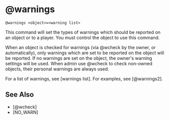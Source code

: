 # @warnings
`@warnings <object>=<warning list>`

This command will set the types of warnings which should be reported on an object or to a player. You must control the object to use this command.

When an object is checked for warnings (via @wcheck by the owner, or automatically), only warnings which are set to be reported on the object will be reported. If no warnings are set on the object, the owner's warning settings will be used. When admin use @wcheck to check non-owned objects, their personal warnings are always used.

For a list of warnings, see [warnings list].
For examples, see [@warnings2].


## See Also
- [@wcheck]
- [NO_WARN]

